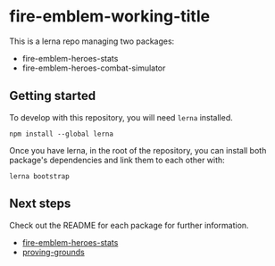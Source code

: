 # fire-emblem-working-title

This is a lerna repo managing two packages:

* fire-emblem-heroes-stats
* fire-emblem-heroes-combat-simulator

## Getting started

To develop with this repository, you will need `lerna` installed.

`npm install --global lerna`

Once you have lerna, in the root of the repository, you can install both package's
dependencies and link them to each other with:

`lerna bootstrap`

## Next steps

Check out the README for each package for further information.

* [fire-emblem-heroes-stats](https://github.com/ajhyndman/fire-emblem-working-title/blob/master/packages/fire-emblem-heroes-stats/)
* [proving-grounds](https://github.com/ajhyndman/fire-emblem-working-title/blob/master/packages/proving-groundsr/)
